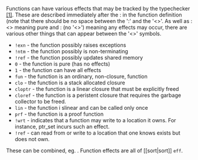 Functions can have various effects that may be tracked by the typechecker [\[1\]][1].  These are described immediately after the : in the function definition (note that there should be no space between the ':' and the '<>'. As well as :<> meaning pure and : (no '<>') meaning any effects may occur, there are various other things that can appear between the '<>' symbols.

* `!exn` - the function possibly raises exceptions
* `!ntm` - the function possibly is non-terminating
* `!ref` - the function possibly updates shared memory
* `0` - the function is pure (has no effects)
* `1` - the function can have all effects
* `fun` - the function is an ordinary, non-closure, function
* `clo` - the function is a stack allocated closure
* `cloptr` - the function is a linear closure that must be explicitly freed
* `cloref` - the function is a peristent closure that requires the garbage collector to be freed. 
* `lin` - the function i slinear and can be called only once
* `prf` - the function is a proof function
* `!wrt` - indicates that a function may write to a location it owns. For instance, ptr_set incurs such an effect. 
* `!ref` - can read from or write to a location that one knows exists but does not own.

These can be combined, eg. <lincloptr1>. Function effects are all of [[sort|sort]] `eff`.

[1]: https://groups.google.com/forum/#!searchin/ats-lang-users/function$20effects/ats-lang-users/88CYxwKl0M0/GAvDQQKkzJ8J